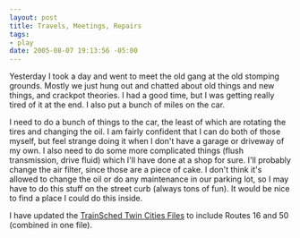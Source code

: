 ```yaml
--- 
layout: post
title: Travels, Meetings, Repairs
tags: 
- play
date: 2005-08-07 19:13:56 -05:00
---
```

Yesterday I took a day and went to meet the old gang at the old stomping grounds.  Mostly we just hung out and chatted about old things and new things, and crackpot theories.  I had a good time, but I was getting really tired of it at the end.  I also put a bunch of miles on the car.

I need to do a bunch of things to the car, the least of which are rotating the tires and changing the oil.  I am fairly confident that I can do both of those myself, but feel strange doing it when I don't have a garage or driveway of my own.  I also need to do some more complicated things (flush transmission, drive fluid) which I'll have done at a shop for sure.   I'll probably change the air filter, since those are a piece of cake.  I don't think it's allowed to change the oil or do any maintenance in our parking lot, so I may have to do this stuff on the street curb (always tons of fun).   It would be nice to find a place I could do this inside.

I have updated the <a href="/node/135">TrainSched Twin Cities Files</a> to include Routes 16 and 50 (combined in one file).
